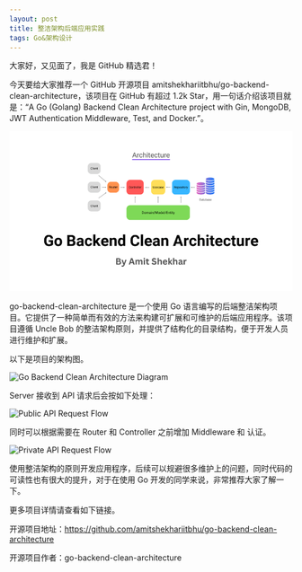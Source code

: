 ```yaml
---
layout: post
title: 整洁架构后端应用实践
tags: Go&架构设计
---
```


大家好，又见面了，我是 GitHub 精选君！

今天要给大家推荐一个 GitHub 开源项目 amitshekhariitbhu/go-backend-clean-architecture，该项目在 GitHub 有超过 1.2k Star，用一句话介绍该项目就是：“A Go (Golang) Backend Clean Architecture project with Gin, MongoDB, JWT Authentication Middleware, Test, and Docker.”。

![Go Backend Clean Architecture](https://raw.githubusercontent.com/ZhuPeng/pic/master/mac/compress_go-backend-clean-architecture.png)

go-backend-clean-architecture 是一个使用 Go 语言编写的后端整洁架构项目。它提供了一种简单而有效的方法来构建可扩展和可维护的后端应用程序。该项目遵循 Uncle Bob 的整洁架构原则，并提供了结构化的目录结构，便于开发人员进行维护和扩展。

以下是项目的架构图。

![Go Backend Clean Architecture Diagram](/Users/zhupeng/Work/git/zhupeng.github.io/images/go-backend-arch-diagram.png)

Server 接收到 API 请求后会按如下处理：

![Public API Request Flow](/Users/zhupeng/Work/git/zhupeng.github.io/images/go-arch-public-api-request-flow.png)

同时可以根据需要在 Router 和 Controller 之前增加 Middleware 和 认证。

![Private API Request Flow](/Users/zhupeng/Work/git/zhupeng.github.io/images/go-arch-private-api-request-flow.png)

使用整洁架构的原则开发应用程序，后续可以规避很多维护上的问题，同时代码的可读性也有很大的提升，对于在使用 Go 开发的同学来说，非常推荐大家了解一下。

更多项目详情请查看如下链接。

开源项目地址：https://github.com/amitshekhariitbhu/go-backend-clean-architecture

开源项目作者：go-backend-clean-architecture


